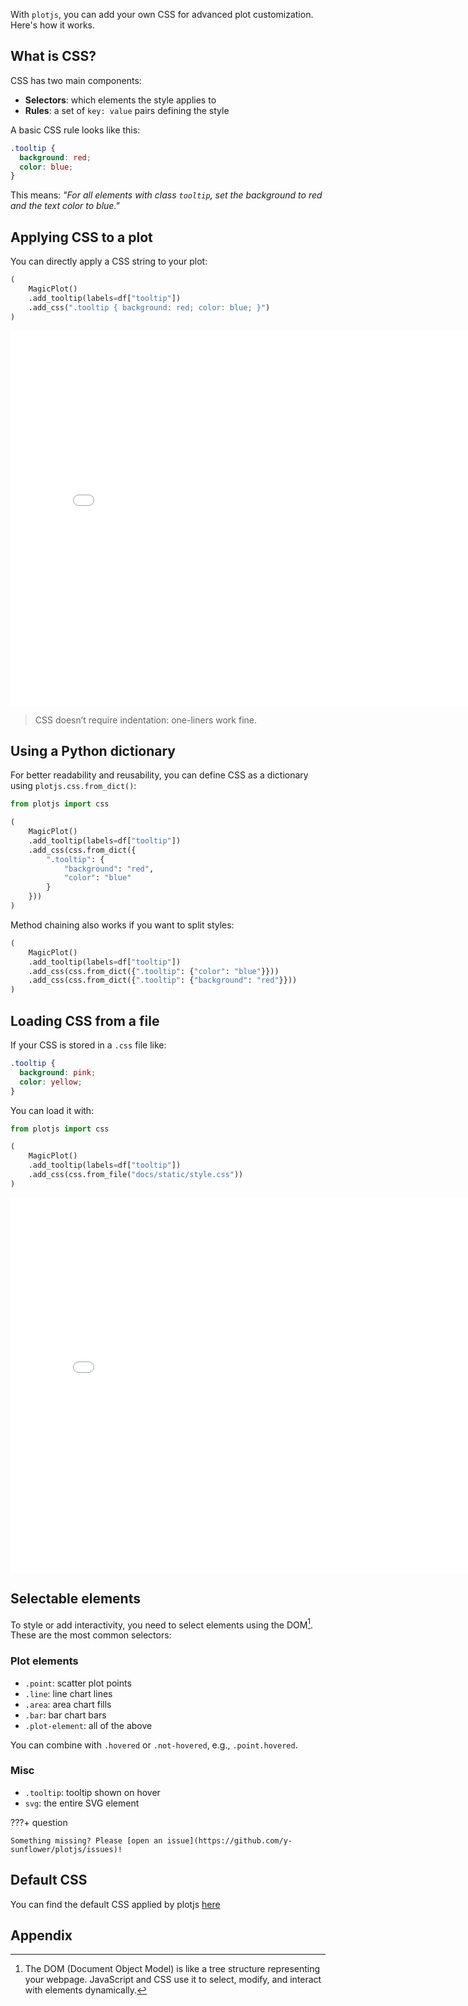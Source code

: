 With `plotjs`, you can add your own CSS for advanced plot customization. Here's how it works.

## What is CSS?

CSS has two main components:

- **Selectors**: which elements the style applies to
- **Rules**: a set of `key: value` pairs defining the style

A basic CSS rule looks like this:

```css
.tooltip {
  background: red;
  color: blue;
}
```

This means: _"For all elements with class `tooltip`, set the background to red and the text color to blue."_

## Applying CSS to a plot

You can directly apply a CSS string to your plot:

```python
(
    MagicPlot()
    .add_tooltip(labels=df["tooltip"])
    .add_css(".tooltip { background: red; color: blue; }")
)
```

<iframe width="800" height="600" src="../../iframes/css.html" style="border:none;"></iframe>

> CSS doesn’t require indentation: one-liners work fine.

## Using a Python dictionary

For better readability and reusability, you can define CSS as a dictionary using `plotjs.css.from_dict()`:

```python
from plotjs import css

(
    MagicPlot()
    .add_tooltip(labels=df["tooltip"])
    .add_css(css.from_dict({
        ".tooltip": {
            "background": "red",
            "color": "blue"
        }
    }))
)
```

Method chaining also works if you want to split styles:

```python
(
    MagicPlot()
    .add_tooltip(labels=df["tooltip"])
    .add_css(css.from_dict({".tooltip": {"color": "blue"}}))
    .add_css(css.from_dict({".tooltip": {"background": "red"}}))
)
```

## Loading CSS from a file

If your CSS is stored in a `.css` file like:

```css
.tooltip {
  background: pink;
  color: yellow;
}
```

You can load it with:

```python
from plotjs import css

(
    MagicPlot()
    .add_tooltip(labels=df["tooltip"])
    .add_css(css.from_file("docs/static/style.css"))
)
```

<iframe width="800" height="600" src="../../iframes/css-2.html" style="border:none;"></iframe>

## Selectable elements

To style or add interactivity, you need to select elements using the DOM[^1]. These are the most common selectors:

### Plot elements

- `.point`: scatter plot points
- `.line`: line chart lines
- `.area`: area chart fills
- `.bar`: bar chart bars
- `.plot-element`: all of the above

You can combine with `.hovered` or `.not-hovered`, e.g., `.point.hovered`.

### Misc

- `.tooltip`: tooltip shown on hover
- `svg`: the entire SVG element

???+ question

    Something missing? Please [open an issue](https://github.com/y-sunflower/plotjs/issues)!

## Default CSS

You can find the default CSS applied by plotjs [here](https://github.com/y-sunflower/plotjs/blob/main/plotjs/static/default.css)

## Appendix

[^1]: The DOM (Document Object Model) is like a tree structure representing your webpage. JavaScript and CSS use it to select, modify, and interact with elements dynamically.
